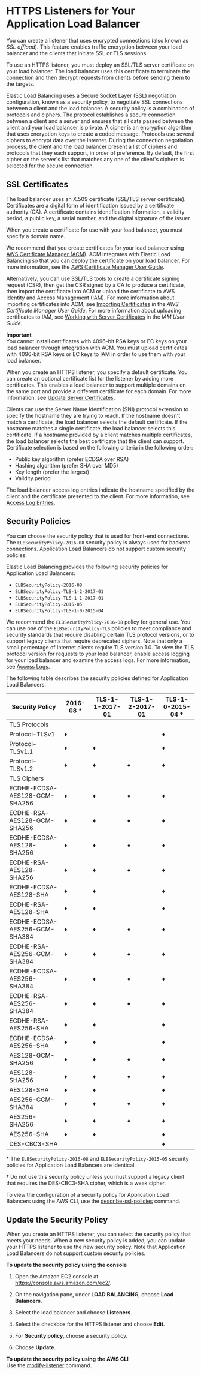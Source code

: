 # HTTPS Listeners for Your Application Load Balancer<a name="create-https-listener"></a>

You can create a listener that uses encrypted connections \(also known as *SSL offload*\)\. This feature enables traffic encryption between your load balancer and the clients that initiate SSL or TLS sessions\.

To use an HTTPS listener, you must deploy an SSL/TLS server certificate on your load balancer\. The load balancer uses this certificate to terminate the connection and then decrypt requests from clients before sending them to the targets\.

Elastic Load Balancing uses a Secure Socket Layer \(SSL\) negotiation configuration, known as a security policy, to negotiate SSL connections between a client and the load balancer\. A security policy is a combination of protocols and ciphers\. The protocol establishes a secure connection between a client and a server and ensures that all data passed between the client and your load balancer is private\. A cipher is an encryption algorithm that uses encryption keys to create a coded message\. Protocols use several ciphers to encrypt data over the Internet\. During the connection negotiation process, the client and the load balancer present a list of ciphers and protocols that they each support, in order of preference\. By default, the first cipher on the server's list that matches any one of the client's ciphers is selected for the secure connection\.

## SSL Certificates<a name="https-listener-certificates"></a>

The load balancer uses an X\.509 certificate \(SSL/TLS server certificate\)\. Certificates are a digital form of identification issued by a certificate authority \(CA\)\. A certificate contains identification information, a validity period, a public key, a serial number, and the digital signature of the issuer\.

When you create a certificate for use with your load balancer, you must specify a domain name\.

We recommend that you create certificates for your load balancer using [AWS Certificate Manager \(ACM\)](https://aws.amazon.com/certificate-manager/)\. ACM integrates with Elastic Load Balancing so that you can deploy the certificate on your load balancer\. For more information, see the [AWS Certificate Manager User Guide](http://docs.aws.amazon.com/acm/latest/userguide/)\.

Alternatively, you can use SSL/TLS tools to create a certificate signing request \(CSR\), then get the CSR signed by a CA to produce a certificate, then import the certificate into ACM or upload the certificate to AWS Identity and Access Management \(IAM\)\. For more information about importing certificates into ACM, see [Importing Certificates](http://docs.aws.amazon.com/acm/latest/userguide/import-certificate.html) in the *AWS Certificate Manager User Guide*\. For more information about uploading certificates to IAM, see [Working with Server Certificates](http://docs.aws.amazon.com/IAM/latest/UserGuide/id_credentials_server-certs.html) in the *IAM User Guide*\.

**Important**  
You cannot install certificates with 4096\-bit RSA keys or EC keys on your load balancer through integration with ACM\. You must upload certificates with 4096\-bit RSA keys or EC keys to IAM in order to use them with your load balancer\.

When you create an HTTPS listener, you specify a default certificate\. You can create an optional certificate list for the listener by adding more certificates\. This enables a load balancer to support multiple domains on the same port and provide a different certificate for each domain\. For more information, see [Update Server Certificates](listener-update-certificates.md)\.

Clients can use the Server Name Identification \(SNI\) protocol extension to specify the hostname they are trying to reach\. If the hostname doesn't match a certificate, the load balancer selects the default certificate\. If the hostname matches a single certificate, the load balancer selects this certificate\. If a hostname provided by a client matches multiple certificates, the load balancer selects the best certificate that the client can support\. Certificate selection is based on the following criteria in the following order:
+ Public key algorithm \(prefer ECDSA over RSA\)
+ Hashing algorithm \(prefer SHA over MD5\)
+ Key length \(prefer the largest\)
+ Validity period

The load balancer access log entries indicate the hostname specified by the client and the certificate presented to the client\. For more information, see [Access Log Entries](load-balancer-access-logs.md#access-log-entry-format)\.

## Security Policies<a name="describe-ssl-policies"></a>

You can choose the security policy that is used for front\-end connections\. The `ELBSecurityPolicy-2016-08` security policy is always used for backend connections\. Application Load Balancers do not support custom security policies\.

Elastic Load Balancing provides the following security policies for Application Load Balancers:
+ `ELBSecurityPolicy-2016-08`
+ `ELBSecurityPolicy-TLS-1-2-2017-01`
+ `ELBSecurityPolicy-TLS-1-1-2017-01`
+ `ELBSecurityPolicy-2015-05`
+ `ELBSecurityPolicy-TLS-1-0-2015-04`

We recommend the `ELBSecurityPolicy-2016-08` policy for general use\. You can use one of the `ELBSecurityPolicy-TLS` policies to meet compliance and security standards that require disabling certain TLS protocol versions, or to support legacy clients that require deprecated ciphers\. Note that only a small percentage of Internet clients require TLS version 1\.0\. To view the TLS protocol version for requests to your load balancer, enable access logging for your load balancer and examine the access logs\. For more information, see [Access Logs](load-balancer-access-logs.md)\.

The following table describes the security policies defined for Application Load Balancers\.


| Security Policy | 2016\-08 \* | TLS\-1\-1\-2017\-01 | TLS\-1\-2\-2017\-01 | TLS\-1\-0\-2015\-04 † | 
| --- | --- | --- | --- | --- | 
| TLS Protocols | 
| Protocol\-TLSv1 | ♦ |  |  | ♦ | 
| Protocol\-TLSv1\.1 | ♦ | ♦ |  | ♦ | 
| Protocol\-TLSv1\.2 | ♦ | ♦ | ♦ | ♦ | 
| TLS Ciphers | 
| ECDHE\-ECDSA\-AES128\-GCM\-SHA256 | ♦ | ♦ | ♦ | ♦ | 
| ECDHE\-RSA\-AES128\-GCM\-SHA256 | ♦ | ♦ | ♦ | ♦ | 
| ECDHE\-ECDSA\-AES128\-SHA256 | ♦ | ♦ | ♦ | ♦ | 
| ECDHE\-RSA\-AES128\-SHA256 | ♦ | ♦ | ♦ | ♦ | 
| ECDHE\-ECDSA\-AES128\-SHA | ♦ | ♦ |  | ♦ | 
| ECDHE\-RSA\-AES128\-SHA | ♦ | ♦ |  | ♦ | 
| ECDHE\-ECDSA\-AES256\-GCM\-SHA384 | ♦ | ♦ | ♦ | ♦ | 
| ECDHE\-RSA\-AES256\-GCM\-SHA384 | ♦ | ♦ | ♦ | ♦ | 
| ECDHE\-ECDSA\-AES256\-SHA384 | ♦ | ♦ | ♦ | ♦ | 
| ECDHE\-RSA\-AES256\-SHA384 | ♦ | ♦ | ♦ | ♦ | 
| ECDHE\-RSA\-AES256\-SHA | ♦ | ♦ |  | ♦ | 
| ECDHE\-ECDSA\-AES256\-SHA | ♦ | ♦ |  | ♦ | 
| AES128\-GCM\-SHA256 | ♦ | ♦ | ♦ | ♦ | 
| AES128\-SHA256 | ♦ | ♦ | ♦ | ♦ | 
| AES128\-SHA | ♦ | ♦ |  | ♦ | 
| AES256\-GCM\-SHA384 | ♦ | ♦ | ♦ | ♦ | 
| AES256\-SHA256 | ♦ | ♦ | ♦ | ♦ | 
| AES256\-SHA | ♦ | ♦ |  | ♦ | 
| DES\-CBC3\-SHA |  |  |  | ♦ | 

\* The `ELBSecurityPolicy-2016-08` and `ELBSecurityPolicy-2015-05` security policies for Application Load Balancers are identical\.

† Do not use this security policy unless you must support a legacy client that requires the DES\-CBC3\-SHA cipher, which is a weak cipher\.

To view the configuration of a security policy for Application Load Balancers using the AWS CLI, use the [describe\-ssl\-policies](http://docs.aws.amazon.com/cli/latest/reference/elbv2/describe-ssl-policies.html) command\.

## Update the Security Policy<a name="update-security-policy"></a>

When you create an HTTPS listener, you can select the security policy that meets your needs\. When a new security policy is added, you can update your HTTPS listener to use the new security policy\. Note that Application Load Balancers do not support custom security policies\.

**To update the security policy using the console**

1. Open the Amazon EC2 console at [https://console\.aws\.amazon\.com/ec2/](https://console.aws.amazon.com/ec2/)\.

1. On the navigation pane, under **LOAD BALANCING**, choose **Load Balancers**\.

1. Select the load balancer and choose **Listeners**\.

1. Select the checkbox for the HTTPS listener and choose **Edit**\.

1. For **Security policy**, choose a security policy\.

1. Choose **Update**\.

**To update the security policy using the AWS CLI**  
Use the [modify\-listener](http://docs.aws.amazon.com/cli/latest/reference/elbv2/modify-listener.html) command\.